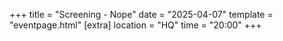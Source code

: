 +++
title = "Screening - Nope"
date = "2025-04-07"
template = "eventpage.html"
[extra]
location = "HQ"
time = "20:00"
+++
